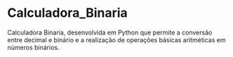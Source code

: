 # Calculadora_Binaria
Calculadora Binaria, desenvolvida em Python que permite a conversão entre decimal e binário e a realização de operações básicas aritméticas em números binários. 
